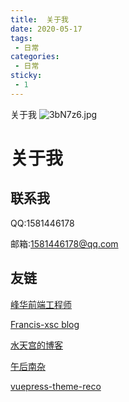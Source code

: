 ```yaml
---
title:  关于我
date: 2020-05-17
tags:
 - 日常
categories:
 - 日常
sticky:
 - 1
---
```

关于我
![3bN7z6.jpg](https://s2.ax1x.com/2020/03/06/3bN7z6.jpg)
<!-- more -->

# 关于我

## 联系我

QQ:1581446178

邮箱:1581446178@qq.com

## 友链

[峰华前端工程师](https://zxuqian.cn)

[Francis-xsc blog](https://www.cnblogs.com/xusichong)

[水天宫的博客](https://www.cnblogs.com/shuitiangong/)

[午后南杂](https://www.recoluan.com)

[vuepress-theme-reco](https://vuepress-theme-reco.recoluan.com)